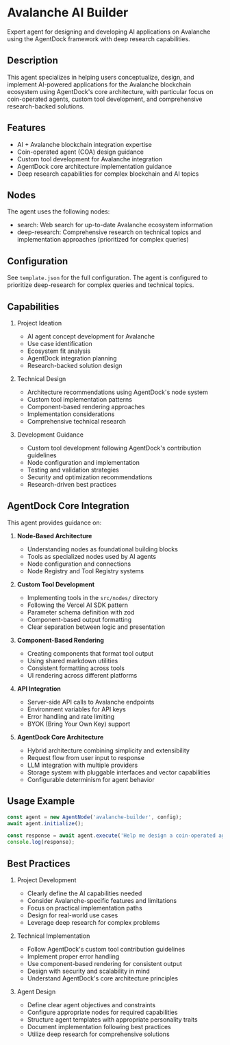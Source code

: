 # Avalanche AI Builder

Expert agent for designing and developing AI applications on Avalanche using the AgentDock framework with deep research capabilities.

## Description

This agent specializes in helping users conceptualize, design, and implement AI-powered applications for the Avalanche blockchain ecosystem using AgentDock's core architecture, with particular focus on coin-operated agents, custom tool development, and comprehensive research-backed solutions.

## Features

- AI + Avalanche blockchain integration expertise
- Coin-operated agent (COA) design guidance
- Custom tool development for Avalanche integration
- AgentDock core architecture implementation guidance
- Deep research capabilities for complex blockchain and AI topics

## Nodes

The agent uses the following nodes:
- search: Web search for up-to-date Avalanche ecosystem information
- deep-research: Comprehensive research on technical topics and implementation approaches (prioritized for complex queries)

## Configuration

See `template.json` for the full configuration. The agent is configured to prioritize deep-research for complex queries and technical topics.

## Capabilities

1. Project Ideation
   - AI agent concept development for Avalanche
   - Use case identification
   - Ecosystem fit analysis
   - AgentDock integration planning
   - Research-backed solution design

2. Technical Design
   - Architecture recommendations using AgentDock's node system
   - Custom tool implementation patterns
   - Component-based rendering approaches
   - Implementation considerations
   - Comprehensive technical research

3. Development Guidance
   - Custom tool development following AgentDock's contribution guidelines
   - Node configuration and implementation
   - Testing and validation strategies
   - Security and optimization recommendations
   - Research-driven best practices

## AgentDock Core Integration

This agent provides guidance on:

1. **Node-Based Architecture**
   - Understanding nodes as foundational building blocks
   - Tools as specialized nodes used by AI agents
   - Node configuration and connections
   - Node Registry and Tool Registry systems

2. **Custom Tool Development**
   - Implementing tools in the `src/nodes/` directory
   - Following the Vercel AI SDK pattern
   - Parameter schema definition with zod
   - Component-based output formatting
   - Clear separation between logic and presentation

3. **Component-Based Rendering**
   - Creating components that format tool output
   - Using shared markdown utilities
   - Consistent formatting across tools
   - UI rendering across different platforms

4. **API Integration**
   - Server-side API calls to Avalanche endpoints
   - Environment variables for API keys
   - Error handling and rate limiting
   - BYOK (Bring Your Own Key) support

5. **AgentDock Core Architecture**
   - Hybrid architecture combining simplicity and extensibility
   - Request flow from user input to response
   - LLM integration with multiple providers
   - Storage system with pluggable interfaces and vector capabilities
   - Configurable determinism for agent behavior

## Usage Example

```typescript
const agent = new AgentNode('avalanche-builder', config);
await agent.initialize();

const response = await agent.execute('Help me design a coin-operated agent for automated liquidity management on Avalanche using AgentDock.');
console.log(response);
```

## Best Practices

1. Project Development
   - Clearly define the AI capabilities needed
   - Consider Avalanche-specific features and limitations
   - Focus on practical implementation paths
   - Design for real-world use cases
   - Leverage deep research for complex problems

2. Technical Implementation
   - Follow AgentDock's custom tool contribution guidelines
   - Implement proper error handling
   - Use component-based rendering for consistent output
   - Design with security and scalability in mind
   - Understand AgentDock's core architecture principles

3. Agent Design
   - Define clear agent objectives and constraints
   - Configure appropriate nodes for required capabilities
   - Structure agent templates with appropriate personality traits
   - Document implementation following best practices
   - Utilize deep research for comprehensive solutions 